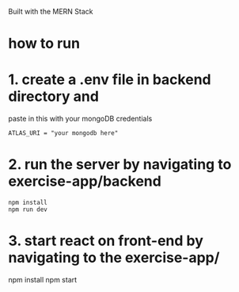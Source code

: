 Built with the MERN Stack

# how to run
# 1. create a .env file in backend directory and 
   paste in this with your mongoDB credentials

    ATLAS_URI = "your mongodb here"

# 2. run the server by navigating to exercise-app/backend
    npm install 
    npm run dev

# 3. start react on front-end by navigating to the exercise-app/
   npm install 
   npm start
